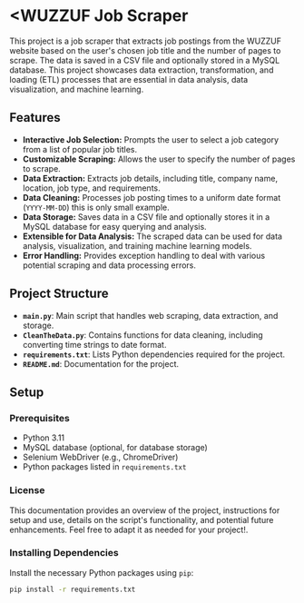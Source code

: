 # <WUZZUF Job Scraper

This project is a job scraper that extracts job postings from the WUZZUF website based on the user's chosen job title and the number of pages to scrape. The data is saved in a CSV file and optionally stored in a MySQL database. This project showcases data extraction, transformation, and loading (ETL) processes that are essential in data analysis, data visualization, and machine learning.

## Features

- **Interactive Job Selection:** Prompts the user to select a job category from a list of popular job titles.
- **Customizable Scraping:** Allows the user to specify the number of pages to scrape.
- **Data Extraction:** Extracts job details, including title, company name, location, job type, and requirements.
- **Data Cleaning:** Processes job posting times to a uniform date format (`YYYY-MM-DD`) this is only small example.
- **Data Storage:** Saves data in a CSV file and optionally stores it in a MySQL database for easy querying and analysis.
- **Extensible for Data Analysis:** The scraped data can be used for data analysis, visualization, and training machine learning models.
- **Error Handling:** Provides exception handling to deal with various potential scraping and data processing errors.

## Project Structure

- **`main.py`**: Main script that handles web scraping, data extraction, and storage.
- **`CleanTheData.py`**: Contains functions for data cleaning, including converting time strings to date format.
- **`requirements.txt`**: Lists Python dependencies required for the project.
- **`README.md`**: Documentation for the project.

## Setup

### Prerequisites

- Python 3.11
- MySQL database (optional, for database storage)
- Selenium WebDriver (e.g., ChromeDriver)
- Python packages listed in `requirements.txt`

### License


This documentation provides an overview of the project, instructions for setup and use, details on the script's functionality, and potential future enhancements. Feel free to adapt it as needed for your project!.



### Installing Dependencies

Install the necessary Python packages using `pip`:

```bash
pip install -r requirements.txt




